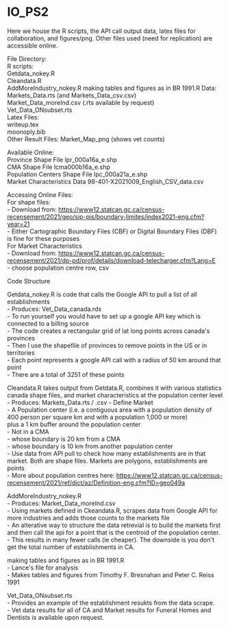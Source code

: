 # IO_PS2

Here we house the R scripts, the API call output data, latex files for collaboration, and figures/png. Other files used (need for replication) are accessible online.     
  
File Directory:  
    R scripts:  
        Getdata_nokey.R    
        Cleandata.R    
        AddMoreIndustry_nokey.R
        making tables and figures as in BR 1991.R 
    Data:  
        Markets_Data.rts (and Markets_Data_csv.csv)  
        Market_Data_moreInd.csv (.rts available by request)   
        Vet_Data_ONsubset.rts  
    Latex Files:    
        writeup.tex  
        moonoply.bib  
    Other Result Files:
        Market_Map_png (shows vet counts)
  
Available Online:   
    Province Shape File                  lpr_000a16a_e.shp  
    CMA Shape File                       lcma000b16a_e.shp  
    Population Centers Shape File        lpc_000a21a_e.shp  
    Market Characteristics Data          98-401-X2021009_English_CSV_data.csv  
  
Accessing Online Files:  
    For shape files:  
    - Download from: https://www12.statcan.gc.ca/census-recensement/2021/geo/sip-pis/boundary-limites/index2021-eng.cfm?year=21  
    - Either Cartographic Boundary Files (CBF) or Digital Boundary Files (DBF) is fine for these purposes  
    For Market Characteristics  
    - Download from: https://www12.statcan.gc.ca/census-recensement/2021/dp-pd/prof/details/download-telecharger.cfm?Lang=E  
    - choose population centre row, csv  
    
Code Structure  
  
Getdata_nokey.R is code that calls the Google API to pull a list of all establishments  
    - Produces: Vet_Data_canada.rds   
    - To run yourself you would have to set up a google API key which is connected to a billing source   
    - The code creates a rectangular grid of lat long points across canada's provinces  
    - Then I use the shapefile of provinces to remove points in the US or in territories     
    - Each point represents a google API call with a radius of 50 km around that point  
    - There are a total of 3251 of these points  

Cleandata.R takes output from Getdata.R, combines it with various statistics canada shape files, and market characteristics at the population center level  
    - Produces: Markets_Data.rts / .csv
    - Define Market  
        -  A Population center (i.e. a contiguous area with a population density of 400 person per square km and with a population 1,000 or more)   
            plus a 1 km buffer around the population center   
        -  Not in a CMA  
        -  whose boundary is 20 km from a CMA  
        -  whose boundary is 10 km from another population center  
    - Use data from API pull to check how many establishments are in that market. Both are shape files. Markets are polygons, establishments are points  
    - More about population centres here: https://www12.statcan.gc.ca/census-recensement/2021/ref/dict/az/Definition-eng.cfm?ID=geo049a   
  
  AddMoreIndustry_nokey.R      
    - Produces: Market_Data_moreInd.csv    
    - Using markets defined in Ckeandata.R, scrapes data from Google API for more industries and adds those counts to the markets file   
    - An alterative way to structure the data retrevial is to build the markets first and then call the api for a point that is the centroid of the population center.   
              - This results in many fewer calls (ie cheaper). The downside is you don't get the total number of establishments in CA.    

making tables and figures as in BR 1991.R   
    - Lance's file for analysis   
    - Makes tables and figures from Timothy F. Bresnahan and Peter C. Reiss 1991   
  
  Vet_Data_ONsubset.rts    
    - Provides an example of the establishment resukts from the data scrape.   
    - Vet data results for all of CA and Market results for Funeral Homes and Dentists is available upon request.  
